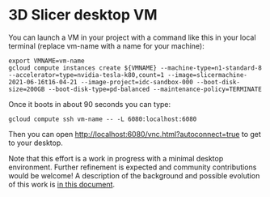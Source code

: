 # 3D Slicer desktop VM

You can launch a VM in your project with a command like this in your local terminal \(replace vm-name with a name for your machine\):

```text
export VMNAME=vm-name
gcloud compute instances create ${VMNAME} --machine-type=n1-standard-8 --accelerator=type=nvidia-tesla-k80,count=1 --image=slicermachine-2021-06-16t16-04-21 --image-project=idc-sandbox-000 --boot-disk-size=200GB --boot-disk-type=pd-balanced --maintenance-policy=TERMINATE
```

Once it boots in about 90 seconds you can type:

```text
gcloud compute ssh vm-name -- -L 6080:localhost:6080
```

Then you can open [http://localhost:6080/vnc.html?autoconnect=true](http://localhost:6080/vnc.html?autoconnect=true) to get to your desktop.

Note that this effort is a work in progress with a minimal desktop environment. Further refinement is expected and community contributions would be welcome! A description of the background and possible evolution of this work is [in this document](https://docs.google.com/document/d/1jfHqjS7Fer7Lhqea5bjyown0b04AsqeOhIBY2gWUDO4/edit).

